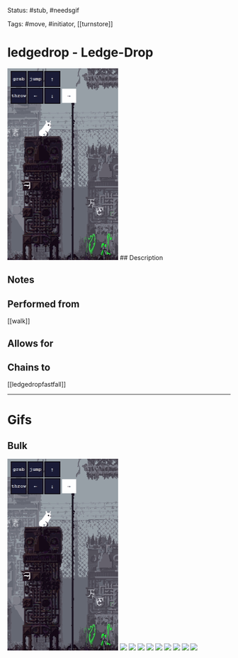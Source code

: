 Status: #stub, #needsgif 

Tags: #move, #initiator, [[turnstore]]

# ledgedrop - Ledge-Drop
<img src=https://raw.githubusercontent.com/LauraHannah44/Rain-World-Movement/main/Files/ledgedrop_header.gif>
## Description


## Notes


## Performed from
[[walk]]

## Allows for


## Chains to
[[ledgedropfastfall]]

___
# Gifs
## Bulk
<img src=https://raw.githubusercontent.com/LauraHannah44/Rain-World-Movement/main/Files/ledgedrop_0.gif>
<img src=https://raw.githubusercontent.com/LauraHannah44/Rain-World-Movement/main/Files/ledgedrop_1.gif>
<img src=https://raw.githubusercontent.com/LauraHannah44/Rain-World-Movement/main/Files/ledgedrop_2.gif>
<img src=https://raw.githubusercontent.com/LauraHannah44/Rain-World-Movement/main/Files/ledgedrop_3.gif>
<img src=https://raw.githubusercontent.com/LauraHannah44/Rain-World-Movement/main/Files/ledgedrop_4.gif>
<img src=https://raw.githubusercontent.com/LauraHannah44/Rain-World-Movement/main/Files/ledgedrop_5.gif>
<img src=https://raw.githubusercontent.com/LauraHannah44/Rain-World-Movement/main/Files/ledgedrop_6.gif>
<img src=https://raw.githubusercontent.com/LauraHannah44/Rain-World-Movement/main/Files/ledgedrop_7.gif>
<img src=https://raw.githubusercontent.com/LauraHannah44/Rain-World-Movement/main/Files/ledgedrop_8.gif>
<img src=https://raw.githubusercontent.com/LauraHannah44/Rain-World-Movement/main/Files/ledgedrop_9.gif>
